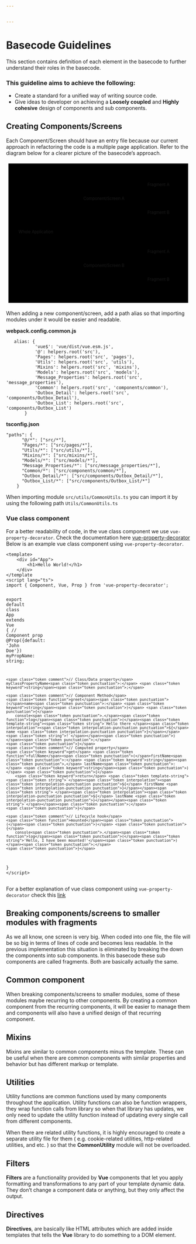 ```yaml
---


---
```


<h1 id="basecode-guidelines">Basecode Guidelines</h1>
<p>This section contains definition of each element in the basecode to further understand their roles in the basecode.</p>
<h3 id="this-guideline-aims-to-achieve-the-following">This guideline aims to achieve the following:</h3>
<ul>
<li>Create a standard for a unified way of writing source code.</li>
<li>Give ideas to developer on achieving a <strong>Loosely coupled</strong> and <strong>Highly cohesive</strong> design of components and sub components.</li>
</ul>
<h2 id="creating-componentsscreens">Creating Components/Screens</h2>
<p>Each Component/Screen should have an entry file because our current approach in refactoring the code is a multiple page application. Refer to the diagram below for a clearer picture of the basecode’s approach.</p>
<div class="mermaid"><svg xmlns="http://www.w3.org/2000/svg" id="mermaid-svg-2E1P5UGTxn1q2U9L" width="100%" style="max-width: 640.546875px;" viewBox="0 0 640.546875 500"><g transform="translate(-12, -12)"><g class="output"><g class="clusters"><g class="cluster" id="subGraph2" transform="translate(332.2734375,262)" style="opacity: 1;"><rect width="624.546875" height="484" x="-312.2734375" y="-242"></rect><g class="label"><g transform="translate(0,0)"><foreignObject width="0" height="0"><div xmlns="http://www.w3.org/1999/xhtml" style="display: inline-block; white-space: nowrap;"></div></foreignObject></g></g><text x="0" y="-228" fill="black" stroke="none" id="mermaid-svg-2E1P5UGTxn1q2U9LText" style="text-anchor: middle;">Multiple Page Application</text></g><g class="cluster" id="subGraph0" transform="translate(432.59375,146)" style="opacity: 1;"><rect width="373.90625" height="212" x="-186.953125" y="-106"></rect><g class="label"><g transform="translate(0,0)"><foreignObject width="0" height="0"><div xmlns="http://www.w3.org/1999/xhtml" style="display: inline-block; white-space: nowrap;"></div></foreignObject></g></g><text x="0" y="-92" fill="black" stroke="none" id="mermaid-svg-2E1P5UGTxn1q2U9LText" style="text-anchor: middle;">Single Page</text></g><g class="cluster" id="subGraph1" transform="translate(432.59375,378)" style="opacity: 1;"><rect width="373.90625" height="212" x="-186.953125" y="-106"></rect><g class="label"><g transform="translate(0,0)"><foreignObject width="0" height="0"><div xmlns="http://www.w3.org/1999/xhtml" style="display: inline-block; white-space: nowrap;"></div></foreignObject></g></g><text x="0" y="-92" fill="black" stroke="none" id="mermaid-svg-2E1P5UGTxn1q2U9LText" style="text-anchor: middle;">Single Page</text></g></g><g class="edgePaths"><g class="edgePath" style="opacity: 1;"><path class="path" d="M140.21140894396552,239L220.640625,146L245.640625,146L270.640625,146" marker-end="url(#arrowhead14914)" style="fill:none"></path><defs><marker id="arrowhead14914" viewBox="0 0 10 10" refX="9" refY="5" markerUnits="strokeWidth" markerWidth="8" markerHeight="6" orient="auto"><path d="M 0 0 L 10 5 L 0 10 z" class="arrowheadPath" style="stroke-width: 1; stroke-dasharray: 1, 0;"></path></marker></defs></g><g class="edgePath" style="opacity: 1;"><path class="path" d="M140.21140894396552,285L220.640625,378L245.640625,378L270.8828125,378" marker-end="url(#arrowhead14915)" style="fill:none"></path><defs><marker id="arrowhead14915" viewBox="0 0 10 10" refX="9" refY="5" markerUnits="strokeWidth" markerWidth="8" markerHeight="6" orient="auto"><path d="M 0 0 L 10 5 L 0 10 z" class="arrowheadPath" style="stroke-width: 1; stroke-dasharray: 1, 0;"></path></marker></defs></g><g class="edgePath" style="opacity: 1;"><path class="path" d="M410.1863606770833,123L468.125,98L493.125,98" marker-end="url(#arrowhead14916)" style="fill:none"></path><defs><marker id="arrowhead14916" viewBox="0 0 10 10" refX="9" refY="5" markerUnits="strokeWidth" markerWidth="8" markerHeight="6" orient="auto"><path d="M 0 0 L 10 5 L 0 10 z" class="arrowheadPath" style="stroke-width: 1; stroke-dasharray: 1, 0;"></path></marker></defs></g><g class="edgePath" style="opacity: 1;"><path class="path" d="M410.1863606770833,169L468.125,194L493.3671875,194" marker-end="url(#arrowhead14917)" style="fill:none"></path><defs><marker id="arrowhead14917" viewBox="0 0 10 10" refX="9" refY="5" markerUnits="strokeWidth" markerWidth="8" markerHeight="6" orient="auto"><path d="M 0 0 L 10 5 L 0 10 z" class="arrowheadPath" style="stroke-width: 1; stroke-dasharray: 1, 0;"></path></marker></defs></g><g class="edgePath" style="opacity: 1;"><path class="path" d="M410.1863606770833,355L468.125,330L493.125,330" marker-end="url(#arrowhead14918)" style="fill:none"></path><defs><marker id="arrowhead14918" viewBox="0 0 10 10" refX="9" refY="5" markerUnits="strokeWidth" markerWidth="8" markerHeight="6" orient="auto"><path d="M 0 0 L 10 5 L 0 10 z" class="arrowheadPath" style="stroke-width: 1; stroke-dasharray: 1, 0;"></path></marker></defs></g><g class="edgePath" style="opacity: 1;"><path class="path" d="M410.1863606770833,401L468.125,426L493.3671875,426" marker-end="url(#arrowhead14919)" style="fill:none"></path><defs><marker id="arrowhead14919" viewBox="0 0 10 10" refX="9" refY="5" markerUnits="strokeWidth" markerWidth="8" markerHeight="6" orient="auto"><path d="M 0 0 L 10 5 L 0 10 z" class="arrowheadPath" style="stroke-width: 1; stroke-dasharray: 1, 0;"></path></marker></defs></g></g><g class="edgeLabels"><g class="edgeLabel" transform="" style="opacity: 1;"><g transform="translate(0,0)" class="label"><foreignObject width="0" height="0"><div xmlns="http://www.w3.org/1999/xhtml" style="display: inline-block; white-space: nowrap;"><span class="edgeLabel"></span></div></foreignObject></g></g><g class="edgeLabel" transform="" style="opacity: 1;"><g transform="translate(0,0)" class="label"><foreignObject width="0" height="0"><div xmlns="http://www.w3.org/1999/xhtml" style="display: inline-block; white-space: nowrap;"><span class="edgeLabel"></span></div></foreignObject></g></g><g class="edgeLabel" transform="" style="opacity: 1;"><g transform="translate(0,0)" class="label"><foreignObject width="0" height="0"><div xmlns="http://www.w3.org/1999/xhtml" style="display: inline-block; white-space: nowrap;"><span class="edgeLabel"></span></div></foreignObject></g></g><g class="edgeLabel" transform="" style="opacity: 1;"><g transform="translate(0,0)" class="label"><foreignObject width="0" height="0"><div xmlns="http://www.w3.org/1999/xhtml" style="display: inline-block; white-space: nowrap;"><span class="edgeLabel"></span></div></foreignObject></g></g><g class="edgeLabel" transform="" style="opacity: 1;"><g transform="translate(0,0)" class="label"><foreignObject width="0" height="0"><div xmlns="http://www.w3.org/1999/xhtml" style="display: inline-block; white-space: nowrap;"><span class="edgeLabel"></span></div></foreignObject></g></g><g class="edgeLabel" transform="" style="opacity: 1;"><g transform="translate(0,0)" class="label"><foreignObject width="0" height="0"><div xmlns="http://www.w3.org/1999/xhtml" style="display: inline-block; white-space: nowrap;"><span class="edgeLabel"></span></div></foreignObject></g></g></g><g class="nodes"><g class="node" id="A" transform="translate(120.3203125,262)" style="opacity: 1;"><rect rx="0" ry="0" x="-75.3203125" y="-23" width="150.640625" height="46"></rect><g class="label" transform="translate(0,0)"><g transform="translate(-65.3203125,-13)"><foreignObject width="130.640625" height="26"><div xmlns="http://www.w3.org/1999/xhtml" style="display: inline-block; white-space: nowrap;">Whole Application</div></foreignObject></g></g></g><g class="node" id="B" transform="translate(356.8828125,146)" style="opacity: 1;"><rect rx="0" ry="0" x="-86.2421875" y="-23" width="172.484375" height="46"></rect><g class="label" transform="translate(0,0)"><g transform="translate(-76.2421875,-13)"><foreignObject width="152.484375" height="26"><div xmlns="http://www.w3.org/1999/xhtml" style="display: inline-block; white-space: nowrap;">Component/Screen A</div></foreignObject></g></g></g><g class="node" id="C" transform="translate(356.8828125,378)" style="opacity: 1;"><rect rx="0" ry="0" x="-86" y="-23" width="172" height="46"></rect><g class="label" transform="translate(0,0)"><g transform="translate(-76,-13)"><foreignObject width="152" height="26"><div xmlns="http://www.w3.org/1999/xhtml" style="display: inline-block; white-space: nowrap;">Component/Screen B</div></foreignObject></g></g></g><g class="node" id="F" transform="translate(543.8359375,330)" style="opacity: 1;"><rect rx="0" ry="0" x="-50.7109375" y="-23" width="101.421875" height="46"></rect><g class="label" transform="translate(0,0)"><g transform="translate(-40.7109375,-13)"><foreignObject width="81.421875" height="26"><div xmlns="http://www.w3.org/1999/xhtml" style="display: inline-block; white-space: nowrap;">Fragment A</div></foreignObject></g></g></g><g class="node" id="G" transform="translate(543.8359375,426)" style="opacity: 1;"><rect rx="0" ry="0" x="-50.46875" y="-23" width="100.9375" height="46"></rect><g class="label" transform="translate(0,0)"><g transform="translate(-40.46875,-13)"><foreignObject width="80.9375" height="26"><div xmlns="http://www.w3.org/1999/xhtml" style="display: inline-block; white-space: nowrap;">Fragment B</div></foreignObject></g></g></g><g class="node" id="D" transform="translate(543.8359375,98)" style="opacity: 1;"><rect rx="0" ry="0" x="-50.7109375" y="-23" width="101.421875" height="46"></rect><g class="label" transform="translate(0,0)"><g transform="translate(-40.7109375,-13)"><foreignObject width="81.421875" height="26"><div xmlns="http://www.w3.org/1999/xhtml" style="display: inline-block; white-space: nowrap;">Fragment A</div></foreignObject></g></g></g><g class="node" id="E" transform="translate(543.8359375,194)" style="opacity: 1;"><rect rx="0" ry="0" x="-50.46875" y="-23" width="100.9375" height="46"></rect><g class="label" transform="translate(0,0)"><g transform="translate(-40.46875,-13)"><foreignObject width="80.9375" height="26"><div xmlns="http://www.w3.org/1999/xhtml" style="display: inline-block; white-space: nowrap;">Fragment B</div></foreignObject></g></g></g></g></g></g></svg></div>
<p>When adding a new component/screen, add a path alias so that importing modules under it would be easier and readable.</p>
<p><strong>webpack.config.common.js</strong></p>
<pre class=" language-javascript"><code class="prism  language-javascript">   alias<span class="token punctuation">:</span> <span class="token punctuation">{</span>
           <span class="token string">'vue$'</span><span class="token punctuation">:</span> <span class="token string">'vue/dist/vue.esm.js'</span><span class="token punctuation">,</span>
           <span class="token string">'@'</span><span class="token punctuation">:</span> helpers<span class="token punctuation">.</span><span class="token function">root</span><span class="token punctuation">(</span><span class="token string">'src'</span><span class="token punctuation">)</span><span class="token punctuation">,</span>
           <span class="token string">'Pages'</span><span class="token punctuation">:</span> helpers<span class="token punctuation">.</span><span class="token function">root</span><span class="token punctuation">(</span><span class="token string">'src'</span><span class="token punctuation">,</span> <span class="token string">'pages'</span><span class="token punctuation">)</span><span class="token punctuation">,</span>
           <span class="token string">'Utils'</span><span class="token punctuation">:</span> helpers<span class="token punctuation">.</span><span class="token function">root</span><span class="token punctuation">(</span><span class="token string">'src'</span><span class="token punctuation">,</span> <span class="token string">'utils'</span><span class="token punctuation">)</span><span class="token punctuation">,</span>
           <span class="token string">'Mixins'</span><span class="token punctuation">:</span> helpers<span class="token punctuation">.</span><span class="token function">root</span><span class="token punctuation">(</span><span class="token string">'src'</span><span class="token punctuation">,</span> <span class="token string">'mixins'</span><span class="token punctuation">)</span><span class="token punctuation">,</span>
           <span class="token string">'Models'</span><span class="token punctuation">:</span> helpers<span class="token punctuation">.</span><span class="token function">root</span><span class="token punctuation">(</span><span class="token string">'src'</span><span class="token punctuation">,</span> <span class="token string">'models'</span><span class="token punctuation">)</span><span class="token punctuation">,</span>
           <span class="token string">'Message_Properties'</span><span class="token punctuation">:</span> helpers<span class="token punctuation">.</span><span class="token function">root</span><span class="token punctuation">(</span><span class="token string">'src'</span><span class="token punctuation">,</span> <span class="token string">'message_properties'</span><span class="token punctuation">)</span><span class="token punctuation">,</span>
           <span class="token string">'Common'</span><span class="token punctuation">:</span> helpers<span class="token punctuation">.</span><span class="token function">root</span><span class="token punctuation">(</span><span class="token string">'src'</span><span class="token punctuation">,</span> <span class="token string">'components/common'</span><span class="token punctuation">)</span><span class="token punctuation">,</span>
           <span class="token string">'Outbox_Detail'</span><span class="token punctuation">:</span> helpers<span class="token punctuation">.</span><span class="token function">root</span><span class="token punctuation">(</span><span class="token string">'src'</span><span class="token punctuation">,</span> <span class="token string">'components/Outbox_Detail'</span><span class="token punctuation">)</span><span class="token punctuation">,</span>
           <span class="token string">'Outbox_List'</span><span class="token punctuation">:</span> helpers<span class="token punctuation">.</span><span class="token function">root</span><span class="token punctuation">(</span><span class="token string">'src'</span><span class="token punctuation">,</span> <span class="token string">'components/Outbox_List'</span><span class="token punctuation">)</span>
       <span class="token punctuation">}</span>
</code></pre>
<p><strong>tsconfig.json</strong></p>
<pre class=" language-json"><code class="prism  language-json"><span class="token string">"paths"</span><span class="token punctuation">:</span> <span class="token punctuation">{</span>
      <span class="token string">"@/*"</span><span class="token punctuation">:</span> <span class="token punctuation">[</span><span class="token string">"src/*"</span><span class="token punctuation">]</span><span class="token punctuation">,</span>
      <span class="token string">"Pages/*"</span><span class="token punctuation">:</span> <span class="token punctuation">[</span><span class="token string">"src/pages/*"</span><span class="token punctuation">]</span><span class="token punctuation">,</span>
      <span class="token string">"Utils/*"</span><span class="token punctuation">:</span> <span class="token punctuation">[</span><span class="token string">"src/utils/*"</span><span class="token punctuation">]</span><span class="token punctuation">,</span>
      <span class="token string">"Mixins/*"</span><span class="token punctuation">:</span> <span class="token punctuation">[</span><span class="token string">"src/mixins/*"</span><span class="token punctuation">]</span><span class="token punctuation">,</span>
      <span class="token string">"Models/*"</span><span class="token punctuation">:</span> <span class="token punctuation">[</span><span class="token string">"src/models/*"</span><span class="token punctuation">]</span><span class="token punctuation">,</span>
      <span class="token string">"Message_Properties/*"</span><span class="token punctuation">:</span> <span class="token punctuation">[</span><span class="token string">"src/message_properties/*"</span><span class="token punctuation">]</span><span class="token punctuation">,</span>
      <span class="token string">"Common/*"</span><span class="token punctuation">:</span> <span class="token punctuation">[</span><span class="token string">"src/components/common/*"</span><span class="token punctuation">]</span><span class="token punctuation">,</span>
      <span class="token string">"Outbox_Detail/*"</span><span class="token punctuation">:</span> <span class="token punctuation">[</span><span class="token string">"src/components/Outbox_Detail/*"</span><span class="token punctuation">]</span><span class="token punctuation">,</span>
      <span class="token string">"Outbox_List/*"</span><span class="token punctuation">:</span> <span class="token punctuation">[</span><span class="token string">"src/components/Outbox_List/*"</span><span class="token punctuation">]</span>
    <span class="token punctuation">}</span> 
</code></pre>
<p>When importing module <code>src/utils/CommonUtils.ts</code> you can import it by using the following path <code>Utils/CommonUtils.ts</code></p>
<h3 id="vue-class-component">Vue class component</h3>
<p>For a better readability of code, in the vue class component we use <code>vue-property-decorator</code>. Check the documentation here <a href="%5Bhttps://github.com/kaorun343/vue-property-decorator%5D(https://github.com/kaorun343/vue-property-decorator)">vue-property-decorator</a><br>
Below is an example vue class component using <code>vue-property-decorator</code>.</p>
<pre class=" language-typescript"><code class="prism  language-typescript"><span class="token operator">&lt;</span>template<span class="token operator">&gt;</span>
	<span class="token operator">&lt;</span>div id<span class="token operator">=</span><span class="token string">"App"</span><span class="token operator">&gt;</span>
		<span class="token operator">&lt;</span>h1<span class="token operator">&gt;</span>Hello World<span class="token operator">!</span><span class="token operator">&lt;</span><span class="token operator">/</span>h1<span class="token operator">&gt;</span>
	<span class="token operator">&lt;</span><span class="token operator">/</span>div<span class="token operator">&gt;</span>
<span class="token operator">&lt;</span><span class="token operator">/</span>template
<span class="token operator">&lt;</span>script lang<span class="token operator">=</span><span class="token string">"ts"</span><span class="token operator">&gt;</span>
<span class="token keyword">import</span> <span class="token punctuation">{</span> Component<span class="token punctuation">,</span> Vue<span class="token punctuation">,</span> Prop <span class="token punctuation">}</span> <span class="token keyword">from</span> <span class="token string">'vue-property-decorator'</span><span class="token punctuation">;</span>

<span class="token keyword">export</span> <span class="token keyword">default</span> <span class="token keyword">class</span> <span class="token class-name">App</span> <span class="token keyword">extends</span> <span class="token class-name">Vue</span> <span class="token punctuation">{</span>
	<span class="token comment">// Component prop</span>
	@<span class="token function">Prop</span><span class="token punctuation">(</span><span class="token punctuation">{</span><span class="token keyword">default</span><span class="token punctuation">:</span> <span class="token string">'John Doe'</span><span class="token punctuation">}</span><span class="token punctuation">)</span>
	myPropName<span class="token punctuation">:</span> <span class="token keyword">string</span><span class="token punctuation">;</span>
	
	<span class="token comment">// Class/Data property</span>
	myClassPropertyName<span class="token punctuation">:</span> <span class="token keyword">string</span><span class="token punctuation">;</span>

	<span class="token comment">// Component Method</span>
	<span class="token function">greet</span><span class="token punctuation">(</span>name<span class="token punctuation">:</span> <span class="token keyword">string</span><span class="token punctuation">)</span> <span class="token punctuation">{</span>
		console<span class="token punctuation">.</span><span class="token function">log</span><span class="token punctuation">(</span><span class="token template-string"><span class="token string">`Hello there </span><span class="token interpolation"><span class="token interpolation-punctuation punctuation">${</span> name <span class="token interpolation-punctuation punctuation">}</span></span><span class="token string">!`</span></span><span class="token punctuation">)</span><span class="token punctuation">;</span>
	<span class="token punctuation">}</span>
	<span class="token comment">// Computed property</span>
	<span class="token keyword">get</span> <span class="token function">fullName</span><span class="token punctuation">(</span>firstName<span class="token punctuation">:</span> <span class="token keyword">string</span><span class="token punctuation">,</span> lastName<span class="token punctuation">:</span> <span class="token keyword">string</span><span class="token punctuation">)</span> <span class="token punctuation">{</span>
		<span class="token keyword">return</span> <span class="token template-string"><span class="token string">`</span><span class="token interpolation"><span class="token interpolation-punctuation punctuation">${</span> firstName <span class="token interpolation-punctuation punctuation">}</span></span><span class="token string"> </span><span class="token interpolation"><span class="token interpolation-punctuation punctuation">${</span> lastName <span class="token interpolation-punctuation punctuation">}</span></span><span class="token string">`</span></span><span class="token punctuation">;</span>
	<span class="token punctuation">}</span>
	
	<span class="token comment">// Lifecycle hook</span>
	<span class="token function">mounted</span><span class="token punctuation">(</span><span class="token punctuation">)</span> <span class="token punctuation">{</span>
		console<span class="token punctuation">.</span><span class="token function">log</span><span class="token punctuation">(</span><span class="token string">'Hello, I have been mounted!'</span><span class="token punctuation">)</span><span class="token punctuation">;</span>
	<span class="token punctuation">}</span>
<span class="token punctuation">}</span>
<span class="token operator">&lt;</span><span class="token operator">/</span>script<span class="token operator">&gt;</span>
</code></pre>
<p>For a better explanation of vue class component using <code>vue-property-decorator</code> check this <a href="%5Bhttps://alligator.io/vuejs/typescript-class-components/%5D(https://alligator.io/vuejs/typescript-class-components/)">link</a></p>
<h2 id="breaking-componentsscreens-to-smaller-modules-with-fragments">Breaking components/screens to smaller modules with fragments</h2>
<p>As we all know, one screen is very big. When coded into one file, the file will be so big in terms of lines of code and becomes less readable. In the previous implementation this situation is eliminated  by breaking the down the components into sub components. In this basecode these sub components are called fragments. Both are basically actually the same.</p>
<h2 id="common-component">Common component</h2>
<p>When breaking components/screens to smaller modules, some of these modules maybe recurring to other components. By creating a common component from the recurring components, it will be easier to manage them and components will also have a unified design of that recurring component.</p>
<h2 id="mixins">Mixins</h2>
<p>Mixins are similar to common components minus the template. These can be useful when there are common components with similar properties and behavior but has different markup or template.</p>
<h2 id="utilities">Utilities</h2>
<p>Utility functions are common functions used by many components throughout the application. Utility functions can also be function wrappers, they wrap function calls from library so when that library has updates, we only need to update the utility function instead of updating every single call from different components.</p>
<p>When there are related utility functions, it is highly encouraged to create a separate utility file for them ( e.g. cookie-related utilities, http-related utilities, and etc. ) so that the <strong>CommonUtility</strong> module will not be overloaded.</p>
<h2 id="filters">Filters</h2>
<p><strong>Filters</strong> are a functionality provided by <strong>Vue</strong> components that let you apply formatting and transformations to any part of your template dynamic data. They don’t change a component data or anything, but they only affect the output.</p>
<h2 id="directives">Directives</h2>
<p><strong>Directives</strong>, are basically like HTML attributes which are added inside templates that tells the <strong>Vue</strong> library to do something to a DOM element.</p>

